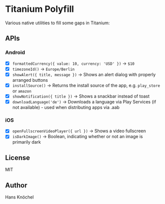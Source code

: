 # Titanium Polyfill

Various native utilities to fill some gaps in Titanium:

## APIs

### Android

- [x] `formattedCurrency({ value: 10, currency: 'USD' })` -> `$10`
- [x] `timezoneId()` -> `Europe/Berlin`
- [x] `showAlert({ title, message })` -> Shows an alert dialog with properly arranged buttons
- [x] `installSource()` -> Returns the install source of the app, e.g. `play_store` or `amazon`
- [x] `showNotification({ title })` -> Shows a snackbar instead of toast
- [x] `downloadLanguage('de')` -> Downloads a language via Play Services (if not available) - used when distributing apps via .aab

### iOS

- [x] `openFullscreenVideoPlayer({ url })` -> Shows a video fullscreen
- [x] `isDarkImage()` -> Boolean, indicating whether or not an image is primarily dark

## License

MIT

## Author

Hans Knöchel
